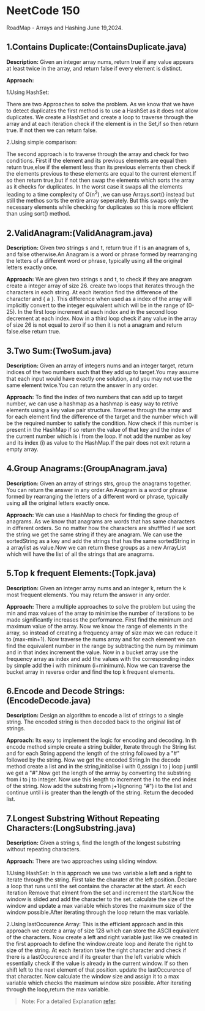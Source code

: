 # NeetCode 150
RoadMap - Arrays and Hashing June 19,2024.

## 1.Contains Duplicate:(ContainsDuplicate.java)
**Description:** Given an integer array nums, return true if any value appears at least twice in the array, and return false if every element is distinct.

**Approach:** 

1.Using HashSet:

There are two Approaches to solve the problem. As we know that we have to detect duplicates the first method is to use a HashSet as it does not allow duplicates. We create a HashSet and create a loop to traverse through the array and at each iteration check if the element is in the Set,if so then return true. If not then we can return false.

2.Using simple comparison:

The second approach is to traverse through the array and check for two conditions. First if the element and its previous elements are equal then return true,else if the element less than its previous elements then check if the elements previous to these elements are equal to the current element.If so then return true,but if not then swap the elements which sorts the array as it checks for duplicates. In the worst case it swaps all the elements leading to a time complexity of O(n<sup>2</sup>) ,we can use Arrays.sort() instead but still the methos sorts the entire array seperately. But this swaps only the necessary elements while checking for duplicates so this is more efficient than using sort() method.

## 2.ValidAnagram:(ValidAnagram.java)
**Description:** Given two strings s and t, return true if t is an anagram of s, and false otherwise.An Anagram is a word or phrase formed by rearranging the letters of a different word or phrase, typically using all the original letters exactly once.

**Approach:**
We are given two strings s and t, to check if they are anagram create a integer array of size 26. create two loops that iterates through the characters in each string. At each iteration find the difference of the character and { a }. This difference when used as a index of the array will implicitly convert to the integer equivalent which will be in the range of (0-25). In the first loop increment at each index and in the second loop decrement at each index. Now in a third loop check if any value in the array of size 26 is not equal to zero if so then it is not a anagram and return false.else return true.

## 3.Two Sum:(TwoSum.java)
**Description:** Given an array of integers nums and an integer target, return indices of the two numbers such that they add up to target.You may assume that each input would have exactly one solution, and you may not use the same element twice.You can return the answer in any order.

**Approach:** To find the index of two numbers that can add up to target number, we can use a hashmap as a hashmap is easy way to retrive elements using a key value pair structure. Traverse through the array and for each element find the difference of the target and the number which will be the required number to satisfy the condition. Now check if this number is present in the HashMap if so return the value of that key and the index of the current number which is i from the loop. If not add the number as key and its index (i) as value to the HashMap.If the pair does not exit return a empty array.

## 4.Group Anagrams:(GroupAnagram.java)
**Description:** Given an array of strings strs, group the anagrams together. You can return the answer in any order.An Anagram is a word or phrase formed by rearranging the letters of a different word or phrase, typically using all the original letters exactly once.

**Approach:** We can use a HashMap to check for finding the group of anagrams. As we know that anagrams are words that has same characters in different orders. So no matter how the characters are shufffled if we sort the string we get the same string if they are anagram. We can use the sortedString as a key and add the strings that has the same sortedString in a arraylist as value.Now we can return these groups as a new ArrayList which will have the list of all the strings that are anagrams.

## 5.Top k frequent Elements:(Topk.java)
**Description:** Given an integer array nums and an integer k, return the k most frequent elements. You may return the answer in any order.

**Approach:** There a multiple approaches to solve the problem but using the min and max values of the array to minimise the number of iterations to be made significantly increases the performance. First find the minimum and maximum value of the array. Now we know the range of elements in the array, so instead of creating a frequency array of size max we can reduce it to (max-min+1). Now traverse the nums array and for each element we can find the equivalent number in the range by subtracting the num by minimum and in that index increment the value. Now in a bucket array use the frequency array as index and add the values with the corresponding index by simple add the i with minimum (i+minimum). Now we can traverse the bucket array in reverse order and find the top k frequent elements.
 
## 6.Encode and Decode Strings:(EncodeDecode.java)
**Description:** Design an algorithm to encode a list of strings to a single string. The encoded string is then decoded back to the original list of strings.

**Approach:** Its easy to implement the logic for encoding and decoding. In th encode method simple create a string builder, Iterate through the String list and for each String append the length of the string followed by a "#" followed by the string. Now we got the encoded String.In the decode method create a list and in the string,initialise i with 0,assign i to j loop j until we get a "#".Now get the length of the arrray by converting the substring from i to j to integer. Now use this length to increment the i to the end index of the string. Now add the substring from j+1(ignoring "#") i to the list and continue until i is greater than the length of the string. Return the decoded list.

## 7.Longest Substring Without Repeating Characters:(LongSubstring.java)
**Description:** Given a string s, find the length of the longest substring without repeating characters.

**Approach:** There are two approaches using sliding window.

1.Using HashSet: In this approach we use two variable a left and a right to iterate through the string. First take the charater at the left position. Declare a loop that runs until the set contains the character at the start. At each iteration Remove that elment from the set and increment the start.Now the window is slided and add the character to the set. calculate the size of the window and update a max variable which stores the maximum size of the window possible.After iterating through the loop return the max variable.

2.Using lastOccurence Array: This is the efficient approach and in this approach we create a array of size 128 which can store the ASCII equivalent of the characters. Now create a left and right variable just like we created in the first approach to define the window.create loop and iterate the right to size of the string. At each iteration take the right character and check if there is a lastOccurence and if its greater than the left variable which essentially check if the value is already in the current window. If so then shift left to the next element of that position. update the lastOccurence of that character. Now calculate the window size and assign it to a max variable which checks the maximum window size possible. After iterating through the loop,return the max variable.

> Note: For a detailed Explanation [refer](https://youtu.be/sQJ2KH1CWg4?si=29j7F1kQEV9681tT).